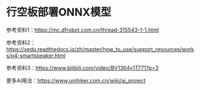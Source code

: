 # 行空板部署ONNX模型

参考资料1：https://mc.dfrobot.com.cn/thread-315543-1-1.html


参考资料2：https://xedu.readthedocs.io/zh/master/how_to_use/support_resources/works/p4-smartspeaker.html


参考资料3：https://www.bilibili.com/video/BV1364y1T771?p=3


更多AI用法：https://www.unihiker.com.cn/wiki/ai_project
